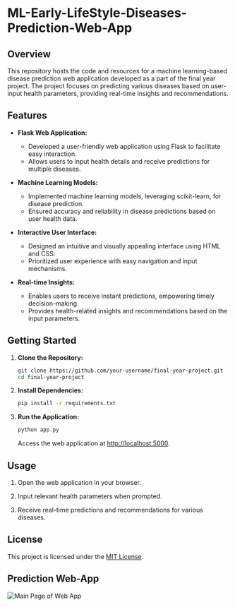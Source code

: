 # ML-Early-LifeStyle-Diseases-Prediction-Web-App


## Overview

This repository hosts the code and resources for a machine learning-based disease prediction web application developed as a part of the final year project. The project focuses on predicting various diseases based on user-input health parameters, providing real-time insights and recommendations.

## Features

- **Flask Web Application:**
  - Developed a user-friendly web application using Flask to facilitate easy interaction.
  - Allows users to input health details and receive predictions for multiple diseases.

- **Machine Learning Models:**
  - Implemented machine learning models, leveraging scikit-learn, for disease prediction.
  - Ensured accuracy and reliability in disease predictions based on user health data.

- **Interactive User Interface:**
  - Designed an intuitive and visually appealing interface using HTML and CSS.
  - Prioritized user experience with easy navigation and input mechanisms.

- **Real-time Insights:**
  - Enables users to receive instant predictions, empowering timely decision-making.
  - Provides health-related insights and recommendations based on the input parameters.

## Getting Started

1. **Clone the Repository:**
   ```bash
   git clone https://github.com/your-username/final-year-project.git
   cd final-year-project
   ```

2. **Install Dependencies:**
   ```bash
   pip install -r requirements.txt
   ```

3. **Run the Application:**
   ```bash
   python app.py
   ```
   Access the web application at [http://localhost:5000](http://localhost:5000).

## Usage

1. Open the web application in your browser.

2. Input relevant health parameters when prompted.

3. Receive real-time predictions and recommendations for various diseases.


## License

This project is licensed under the [MIT License](LICENSE).

## Prediction Web-App

![Main Page of Web App](url)

